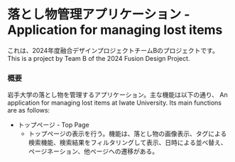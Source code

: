 # 落とし物管理アプリケーション - Application for managing lost items
これは、2024年度融合デザインプロジェクトチームBのプロジェクトです。
This is a project by Team B of the 2024 Fusion Design Project.

### 概要
岩手大学の落とし物を管理するアプリケーション。主な機能は以下の通り、
An application for managing lost items at Iwate University. Its main functions are as follows:
* トップページ - Top Page
  * トップページの表示を行う。機能は、落とし物の画像表示、タグによる検索機能、検索結果をフィルタリングして表示、日時による並べ替え、ページネーション、他ページへの遷移がある。

